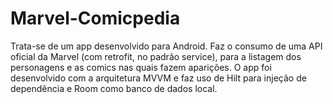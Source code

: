 # Marvel-Comicpedia
Trata-se de um app desenvolvido para Android. Faz o consumo de uma API oficial da Marvel (com retrofit, no padrão service), para a listagem dos personagens e as comics nas quais fazem aparições. O app foi desenvolvido com a arquitetura MVVM e faz uso de Hilt para injeção de dependência e Room como banco de dados local.
